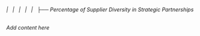 ###### |   |   |   |   |   ├── Percentage of Supplier Diversity in Strategic Partnerships

*Add content here*